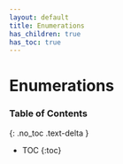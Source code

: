 ```yaml
---
layout: default
title: Enumerations
has_children: true
has_toc: true
---
```


# Enumerations
### Table of Contents
{: .no_toc .text-delta }

- TOC
{:toc}
